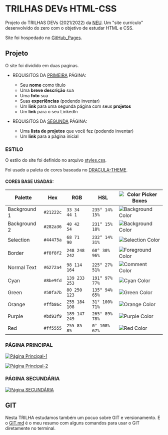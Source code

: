 # TRILHAS DEVs HTML-CSS

Projeto do TRILHAS DEVs (2021/2022) da [NEU](https://www.uspempreende.org). Um "site currículo" desenvolvido do zero com o objetivo de estudar HTML e CSS.

Site foi hospedado no [GitHub_Pages](https://iss2718.github.io/Trilha_DEVs_HTML_CSS/index.html).

## Projeto

O site foi dividido em duas paginas. 

* REQUISITOS DA [PRIMEIRA](https://github.com/ISS2718/Trilha_DEVs_HTML_CSS/blob/master/docs/index.html) PÁGINA:

  *  Seu **nome** como título
  *  Uma **breve descrição** sua
  *  Uma **foto** sua
  *  Suas **experiências** (podendo inventar)
  *  Um **link** para uma segunda página com seus **projetos**
  *  Um **link** para o seu LinkedIn
  
* REQUISITOS DA [SEGUNDA](https://github.com/ISS2718/Trilha_DEVs_HTML_CSS/blob/master/docs/projetos.html) PÁGINA:
  
  * Uma **lista de projetos** que você fez (podendo inventar)
  * Um **link** para a página inicial

### ESTILO

O estilo do site foi definido no arquivo [styles.css](https://github.com/ISS2718/Trilha_DEVs_HTML_CSS/blob/master/docs/styles.css).

Foi usado a paleta de cores baseada no [DRACULA-THEME](https://github.com/dracula/dracula-theme).

#### CORES BASE USADAS:

Palette      | Hex         | RGB           | HSL             | ![Color Picker Boxes](https://draculatheme.com/static/img/color-boxes/eyedropper.png)
---          | ---         | ---           | ---             | ---
Background 1 | `#21222c`   | `33 34 44 1`  | `235° 14% 15%`  | ![Background Color](https://github.com/ISS2718/Trilha_DEVs_HTML_CSS/blob/master/README_IMAGES/background1)
Background 2 | `#282a36`   | `40 42 54`    | `231° 15% 18%`  | ![Background Color](https://github.com/ISS2718/Trilha_DEVs_HTML_CSS/blob/master/README_IMAGES/background2)
Selection    | `#44475a`   | `68 71 90`    | `232° 14% 31%`  | ![Selection Color](https://draculatheme.com/static/img/color-boxes/selection.png)
Border       | `#f8f8f2`   | `248 248 242` | `60° 30% 96%`   | ![Foreground Color](https://draculatheme.com/static/img/color-boxes/foreground.png)
Normal Text  | `#6272a4`   | `98 114 164`  | `225° 27% 51%`  | ![Comment Color](https://draculatheme.com/static/img/color-boxes/comment.png)
Cyan         | `#8be9fd`   | `139 233 253` | `191° 97% 77%`  | ![Cyan Color](https://draculatheme.com/static/img/color-boxes/cyan.png)
Green        | `#50fa7b`   | `80 250 123`  | `135° 94% 65%`  | ![Green Color](https://draculatheme.com/static/img/color-boxes/green.png)
Orange       | `#ffb86c`   | `255 184 108` | `31° 100% 71%`  | ![Orange Color](https://draculatheme.com/static/img/color-boxes/orange.png)
Purple       | `#bd93f9`   | `189 147 249` | `265° 89% 78%`  | ![Purple Color](https://draculatheme.com/static/img/color-boxes/purple.png)
Red          | `#ff5555`   | `255 85 85`   | `0° 100% 67%`   | ![Red Color](https://draculatheme.com/static/img/color-boxes/red.png)

### PÁGINA PRINCIPAL

[![Página Principal-1](https://github.com/ISS2718/Trilha_DEVs_HTML_CSS/blob/master/README_IMAGES/pagina_principal-1)](https://iss2718.github.io/Trilha_DEVs_HTML_CSS/index.html)

[![Página Principal-2](https://github.com/ISS2718/Trilha_DEVs_HTML_CSS/blob/master/README_IMAGES/pagina_principal-2)](https://iss2718.github.io/Trilha_DEVs_HTML_CSS/index.html)

### PÁGINA SECUNDÁRIA

[![Página SECUNDÁRIA](https://github.com/ISS2718/Trilha_DEVs_HTML_CSS/blob/master/README_IMAGES/pagina_secundaria)](https://iss2718.github.io/Trilha_DEVs_HTML_CSS/projetos.html)

## GIT

Nesta TRILHA estudamos também um pocuo sobre GIT e versionamento. E o [GIT.md](https://github.com/ISS2718/Trilha_DEVs_HTML_CSS/blob/master/GIT.md) é o meu resumo com alguns comandos para usar o GIT diretamente no terminal.
